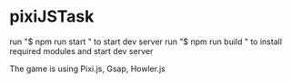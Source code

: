 # pixiJSTask
run "$ npm run start " to start dev server
run "$ npm run build " to install required modules and start dev server

The game is using Pixi.js, Gsap, Howler.js
